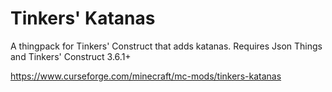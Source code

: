 # Tinkers' Katanas
 A thingpack for Tinkers' Construct that adds katanas. Requires Json Things and Tinkers' Construct 3.6.1+
 
https://www.curseforge.com/minecraft/mc-mods/tinkers-katanas
